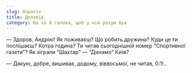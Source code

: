 ```yaml
---
slug: dopoviv
title: Доповів
category: На те й голова, щоб у ній розум був
---
```

— Здоров, Андрію! Як поживаєш? Що робить дружина? Куди це ти поспішаєш? Котра година? Ти читав сьогоднішній номер “Спортивної газети”? Як зіграли “Шахтар” — “Динамо” Київ?

— Дякую, добре, вишиває, додому, віввосьмої, не читав, 0:1!..
